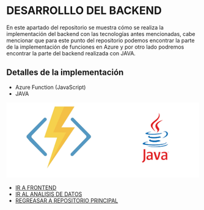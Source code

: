 
# DESARROLLLO DEL BACKEND 

En este apartado del repositorio se muestra cómo se realiza la implementación del backend con las tecnologías antes mencionadas, cabe mencionar que para este punto del repositorio podemos encontrar la parte de la implementación de funciones en Azure y por otro lado podremos encontrar la parte del backend realizada con JAVA.


## Detalles de la implementación
- Azure Function (JavaScript)
- JAVA

![Java Y AZURE](../images/AzureJava.png) 


- [IR A FRONTEND](../Frontend/README.md)
- [IR AL ANALISIS DE DATOS](../AnalisisDatos/README.md)
- [REGREASAR A REPOSITORIO PRINCIPAL](../README.md)